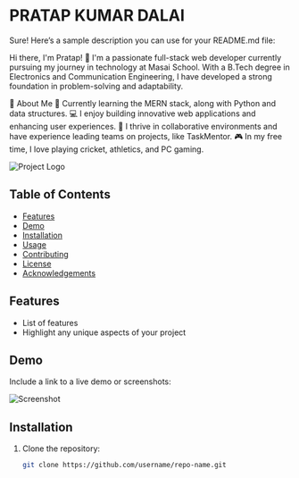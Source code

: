 # PRATAP KUMAR DALAI


Sure! Here’s a sample description you can use for your README.md file:

Hi there, I'm Pratap! 👋
I'm a passionate full-stack web developer currently pursuing my journey in technology at Masai School. With a B.Tech degree in Electronics and Communication Engineering, I have developed a strong foundation in problem-solving and adaptability.

🚀 About Me
🌱 Currently learning the MERN stack, along with Python and data structures.
💻 I enjoy building innovative web applications and enhancing user experiences.
🎯 I thrive in collaborative environments and have experience leading teams on projects, like TaskMentor.
🎮 In my free time, I love playing cricket, athletics, and PC gaming. 

![Project Logo](path/to/logo.png)

## Table of Contents

- [Features](#features)
- [Demo](#demo)
- [Installation](#installation)
- [Usage](#usage)
- [Contributing](#contributing)
- [License](#license)
- [Acknowledgements](#acknowledgements)

## Features

- List of features
- Highlight any unique aspects of your project

## Demo

Include a link to a live demo or screenshots:

![Screenshot](path/to/screenshot.png)

## Installation

1. Clone the repository:
   ```bash
   git clone https://github.com/username/repo-name.git

